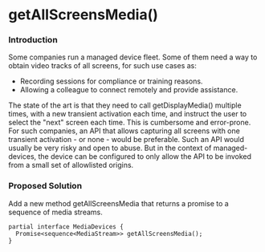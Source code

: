 # getAllScreensMedia()

### Introduction

Some companies run a managed device fleet. Some of them need a way to obtain video tracks of all screens, for such use cases as:
* Recording sessions for compliance or training reasons.
* Allowing a colleague to connect remotely and provide assistance.

The state of the art is that they need to call getDisplayMedia() multiple times, with a new transient activation each time, and instruct the user to select the "next" screen each time. This is cumbersome and error-prone. For such companies, an API that allows capturing all screens with one transient activation - or none - would be preferable. Such an API would usually be very risky and open to abuse. But in the context of managed-devices, the device can be configured to only allow the API to be invoked from a small set of allowlisted origins.

### Proposed Solution

Add a new method getAllScreensMedia that returns a promise to a sequence of media streams.

```webidl
partial interface MediaDevices {
  Promise<sequence<MediaStream>> getAllScreensMedia();
}
```
